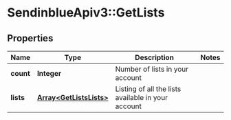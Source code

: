 # SendinblueApiv3::GetLists

## Properties
Name | Type | Description | Notes
------------ | ------------- | ------------- | -------------
**count** | **Integer** | Number of lists in your account | 
**lists** | [**Array&lt;GetListsLists&gt;**](GetListsLists.md) | Listing of all the lists available in your account | 


